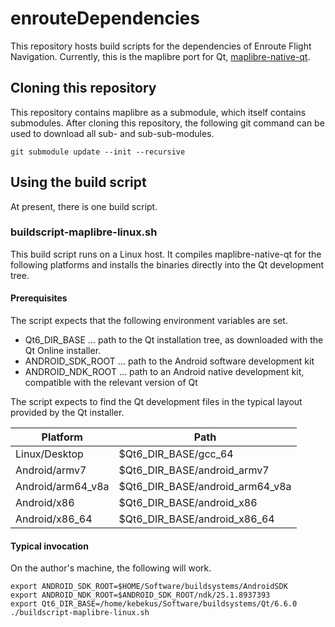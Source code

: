 # enrouteDependencies

This repository hosts build scripts for the dependencies of Enroute Flight Navigation. Currently, this is the maplibre port for Qt, [maplibre-native-qt](https://github.com/maplibre/maplibre-native-qt).


## Cloning this repository

This repository contains maplibre as a submodule, which itself contains submodules. After cloning this repository, the following git command can be used to download all sub- and sub-sub-modules.

```
git submodule update --init --recursive
```


## Using the build script

At present, there is one build script.


### buildscript-maplibre-linux.sh 

This build script runs on a Linux host. It compiles maplibre-native-qt for the following platforms and installs the binaries directly into the Qt development tree. 


#### Prerequisites

The script expects that the following environment variables are set.

- Qt6_DIR_BASE … path to the Qt installation tree, as downloaded with the Qt Online installer.
- ANDROID_SDK_ROOT … path to the Android software development kit
- ANDROID_NDK_ROOT … path to an Android native development kit, compatible with the relevant version of Qt

The script expects to find the Qt development files in the typical layout provided by the Qt installer.

|Platform           | Path
|-------------------|---------------------------------
|Linux/Desktop      | $Qt6_DIR_BASE/gcc_64
|Android/armv7      | $Qt6_DIR_BASE/android_armv7
|Android/arm64_v8a  | $Qt6_DIR_BASE/android_arm64_v8a
|Android/x86        | $Qt6_DIR_BASE/android_x86
|Android/x86_64     | $Qt6_DIR_BASE/android_x86_64


#### Typical invocation

On the author's machine, the following will work.

```
export ANDROID_SDK_ROOT=$HOME/Software/buildsystems/AndroidSDK
export ANDROID_NDK_ROOT=$ANDROID_SDK_ROOT/ndk/25.1.8937393
export Qt6_DIR_BASE=/home/kebekus/Software/buildsystems/Qt/6.6.0
./buildscript-maplibre-linux.sh 
```
